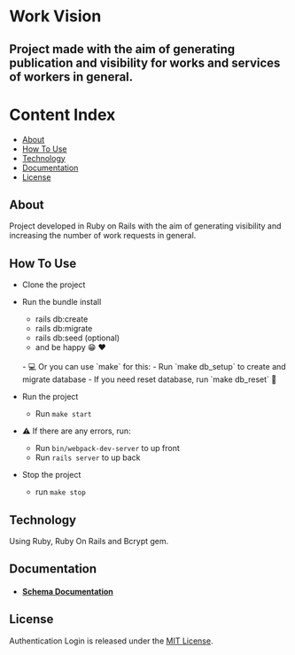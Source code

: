 # Work Vision

## Project made with the aim of generating publication and visibility for works and services of workers in general.

Content Index
=================
- [About](#about)
- [How To Use](#how-to-use)
- [Technology](#technology)
- [Documentation](#documentation)
- [License](#license)

## <a name="about"></a>About
  Project developed in Ruby on Rails with the aim of generating visibility and increasing the number of work requests in general.

## <a name="how-to-use"></a>How To Use
  -  Clone the project
  -  Run the bundle install
      -  rails db:create
      -  rails db:migrate
      -  rails db:seed (optional)
      -  and be happy :grin: :heart:
      <br>
      - 💻 Or you can use `make` for this: 
         - Run `make db_setup` to create and migrate database
         - If you need reset database, run `make db_reset` 🔄
      <br>
  - Run the project
    - Run `make start`

  - ⚠️ If there are any errors, run:
    - Run `bin/webpack-dev-server` to up front
    - Run `rails server` to up back

  - Stop the project
    - run `make stop`

## <a name="technology"></a>Technology
  Using Ruby, Ruby On Rails and Bcrypt gem.

## <a name="documentation"></a>Documentation
 - #### [Schema Documentation](docs/schema_documentation.md)

## <a name="license"></a>License
  Authentication Login is released under the [MIT License](https://opensource.org/licenses/MIT).